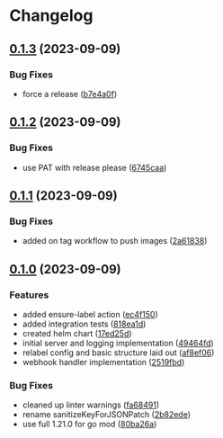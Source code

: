 # Changelog

## [0.1.3](https://github.com/pdylanross/kube-resource-relabel-webhook/compare/v0.1.2...v0.1.3) (2023-09-09)


### Bug Fixes

* force a release ([b7e4a0f](https://github.com/pdylanross/kube-resource-relabel-webhook/commit/b7e4a0f71d40b4f64e1f828f67fc4cbea477b1eb))

## [0.1.2](https://github.com/pdylanross/kube-resource-relabel-webhook/compare/v0.1.1...v0.1.2) (2023-09-09)


### Bug Fixes

* use PAT with release please ([6745caa](https://github.com/pdylanross/kube-resource-relabel-webhook/commit/6745caa1e359d7f696d2c65663a55760a72846c0))

## [0.1.1](https://github.com/pdylanross/kube-resource-relabel-webhook/compare/v0.1.0...v0.1.1) (2023-09-09)


### Bug Fixes

* added on tag workflow to push images ([2a61838](https://github.com/pdylanross/kube-resource-relabel-webhook/commit/2a618384f5593bb38c28c75ea62f86903c6ca3eb))

## [0.1.0](https://github.com/pdylanross/kube-resource-relabel-webhook/compare/v0.0.1...v0.1.0) (2023-09-09)


### Features

* added ensure-label action ([ec4f150](https://github.com/pdylanross/kube-resource-relabel-webhook/commit/ec4f15061e40cba35afbd2a033c29a3c3d5801b8))
* added integration tests ([818ea1d](https://github.com/pdylanross/kube-resource-relabel-webhook/commit/818ea1d665e4dbe11e2b9e4bf70fab906fe60828))
* created helm chart ([17ed25d](https://github.com/pdylanross/kube-resource-relabel-webhook/commit/17ed25d176364c1d9187a225d04d45bf780f9809))
* initial server and logging implementation ([49464fd](https://github.com/pdylanross/kube-resource-relabel-webhook/commit/49464fdcda43e9ae9e37a03cc68b25fc75705b30))
* relabel config and basic structure laid out ([af8ef06](https://github.com/pdylanross/kube-resource-relabel-webhook/commit/af8ef065daddd62b1be12b71bca63e505a8afc63))
* webhook handler implementation ([2519fbd](https://github.com/pdylanross/kube-resource-relabel-webhook/commit/2519fbd0778265c0d432629cfd79086d19626956))


### Bug Fixes

* cleaned up linter warnings ([fa68491](https://github.com/pdylanross/kube-resource-relabel-webhook/commit/fa6849108d38b45d2907ed27b75e80096eb418ea))
* rename sanitizeKeyForJSONPatch ([2b82ede](https://github.com/pdylanross/kube-resource-relabel-webhook/commit/2b82ede1a6ddb7aee29618964a4e124380230551))
* use full 1.21.0 for go mod ([80ba26a](https://github.com/pdylanross/kube-resource-relabel-webhook/commit/80ba26a5e08f8a5b1b010b3fd253594d6317e6a8))
